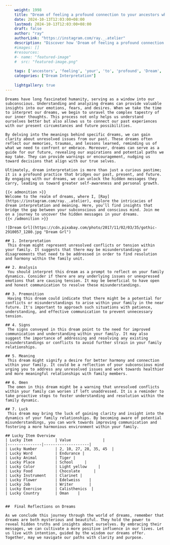 ```yaml
---
    weight: 1998
    title: "Dream of feeling a profound connection to your ancestors while visiting a historic site."  # Assuming 'title' column exists
    date: 2024-10-13T12:03:00+08:00
    lastmod: 2024-10-13T12:03:00+08:00
    draft: false
    author: "ray"
    authorLink: "https://instagram.com/ray._.atelier"
    description: "Discover how 'Dream of feeling a profound connection to your ancestors while visiting a historic site.' can interpret your future and uncover its significant meanings in your life."
    #images: []
    #resources:
    #- name: "featured-image"
    #  src: "featured-image.png"
    
    tags: ['ancestors', 'feeling', 'your', 'to', 'profound', 'Dream', 'visiting', 'a', 'historic', 'connection', 'of', 'site.', 'while']
    categories: ["Dream Interpretation"]
    
    lightgallery: true
---
```

    
    Dreams have long fascinated humanity, serving as a window into our subconscious. Understanding and analyzing dreams can provide valuable insights into our emotions, fears, and desires. When we take the time to interpret our dreams, we begin to unravel the complex tapestry of our inner thoughts. This process not only helps us understand ourselves better but also allows us to connect our past experiences with our present circumstances and future possibilities.
    
    By delving into the meanings behind specific dreams, we can gain clarity about unresolved issues from our past. These dreams often reflect our memories, traumas, and lessons learned, reminding us of what we need to confront or embrace. Moreover, dreams can serve as a guide for our future, revealing our aspirations and potential paths we may take. They can provide warnings or encouragement, nudging us toward decisions that align with our true selves.
    
    Ultimately, dream interpretation is more than just a curious pastime; it is a profound practice that bridges our past, present, and future. By engaging with our dreams, we can unlock the hidden messages they carry, leading us toward greater self-awareness and personal growth.
    
    {{< admonition >}}
    Welcome to the realm of dreams, where I, [Ray](https://instagram.com/ray._.atelier), explore the intricacies of dream interpretation and meaning. Here, you’ll find insights that bridge the gap between your subconscious and conscious mind. Join me on a journey to uncover the hidden messages in your dreams.
    {{< /admonition >}}
    
    ![Dream Grl](https://cdn.pixabay.com/photo/2017/11/02/03/35/gothic-2910057_1280.jpg "Dream Grl")
    
    ## 1. Interpretation
     This dream might represent unresolved conflicts or tension within your family. It suggests that there may be misunderstandings or disagreements that need to be addressed in order to find resolution and harmony within the family unit.
    
    ## 2. Analysis
     You should interpret this dream as a prompt to reflect on your family dynamics. Consider if there are any underlying issues or unexpressed emotions that are causing tension. It may be beneficial to have open and honest communication to resolve these misunderstandings.
    
    ## 3. Premonition
     Having this dream could indicate that there might be a potential for conflicts or misunderstandings to arise within your family in the near future. It's important to approach such situations with patience, understanding, and effective communication to prevent unnecessary tension.
    
    ## 4. Signs
     The signs conveyed in this dream point to the need for improved communication and understanding within your family. It may also suggest the importance of addressing and resolving any existing misunderstandings or conflicts to avoid further strain in your family relationships.
    
    ## 5. Meaning
     This dream might signify a desire for better harmony and connection within your family. It could be a reflection of your subconscious mind urging you to address any unresolved issues and work towards healthier and more meaningful relationships with family members.
    
    ## 6. Omen
     The omen in this dream might be a warning that unresolved conflicts within your family can worsen if left unaddressed. It is a reminder to take proactive steps to foster understanding and resolution within the family dynamic.
    
    ## 7. Luck
     This dream may bring the luck of gaining clarity and insight into the dynamics of your family relationships. By becoming aware of potential misunderstandings, you can work towards improving communication and fostering a more harmonious environment within your family.
    
    ## Lucky Item Overview
    | Lucky Item          | Value              |
    |---------------|--------------------|
    | Lucky Number        | 2, 10, 27, 28, 35, 45  |
    | Lucky Word          | Endurance |
    | Lucky Animal        | Tiger |
    | Lucky Place         | School     |
    | Lucky Color         | Light yellow     |
    | Lucky Food          | Chocolate      |
    | Lucky Instrument    | Clarinet |
    | Lucky Flower        | Edelweiss    |
    | Lucky Job           | Writer       |
    | Lucky Exercise      | Calisthenics  |
    | Lucky Country       | Oman    |
    
    
    ##  Final Reflections on Dreams
    
    As we conclude this journey through the world of dreams, remember that dreams are both mysterious and beautiful. They hold the power to reveal hidden truths and insights about ourselves. By embracing their messages, we can cultivate a more positive influence in our lives. Let us live with intention, guided by the wisdom our dreams offer. Together, may we navigate our paths with clarity and purpose.
    